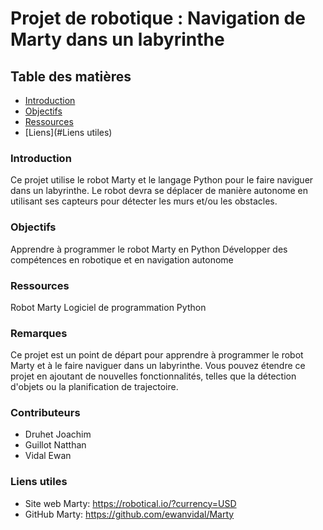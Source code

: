 # Projet de robotique : Navigation de Marty dans un labyrinthe

## Table des matières

* [Introduction](#Introduction)
* [Objectifs](#Objectifs)
* [Ressources](#Ressources)
* [Liens](#Liens utiles)

### **Introduction**

Ce projet utilise le robot Marty et le langage Python pour le faire naviguer dans un labyrinthe. Le robot devra se déplacer de manière autonome en utilisant ses capteurs pour détecter les murs et/ou les obstacles.

### **Objectifs**

 Apprendre à programmer le robot Marty en Python
 Développer des compétences en robotique et en navigation autonome

### **Ressources**

 Robot Marty
 Logiciel de programmation Python

### **Remarques**

 Ce projet est un point de départ pour apprendre à programmer le robot Marty et à le faire naviguer dans un labyrinthe.
 Vous pouvez étendre ce projet en ajoutant de nouvelles fonctionnalités, telles que la détection d'objets ou la planification de trajectoire.

### **Contributeurs**

- Druhet Joachim
- Guillot Natthan
- Vidal Ewan

### **Liens utiles**

 - Site web Marty: https://robotical.io/?currency=USD
 - GitHub Marty: https://github.com/ewanvidal/Marty

